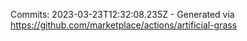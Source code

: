 Commits: 2023-03-23T12:32:08.235Z - Generated via https://github.com/marketplace/actions/artificial-grass
<br>

